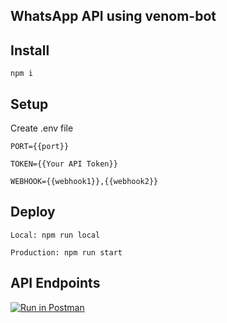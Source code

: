 ## WhatsApp API using venom-bot

## Install
```npm i```

## Setup
Create .env file

```PORT={{port}}```

```TOKEN={{Your API Token}}```

```WEBHOOK={{webhook1}},{{webhook2}}```


## Deploy
```Local: npm run local```

```Production: npm run start```


## API Endpoints

[![Run in Postman](https://run.pstmn.io/button.svg)](https://god.gw.postman.com/run-collection/11938416-25e1f296-ce25-477a-aed5-f6d8a4925f52?action=collection%2Ffork&collection-url=entityId%3D11938416-25e1f296-ce25-477a-aed5-f6d8a4925f52%26entityType%3Dcollection%26workspaceId%3D2152db2a-d326-4b61-bd7f-12893e09ff31)
